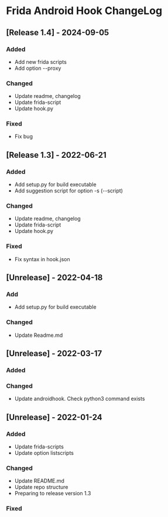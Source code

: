 # Frida Android Hook ChangeLog

## [Release 1.4] - 2024-09-05

### Added
- Add new frida scripts
- Add option --proxy
### Changed
- Update readme, changelog
- Update frida-script
- Update hook.py
### Fixed
- Fix bug

## [Release 1.3] - 2022-06-21

### Added
- Add setup.py for build executable
- Add suggestion script for option -s (--script)
### Changed
- Update readme, changelog
- Update frida-script
- Update hook.py
### Fixed
- Fix syntax in hook.json

## [Unrelease] - 2022-04-18

### Add
- Add setup.py for build executable

### Changed
- Update Readme.md

## [Unrelease] - 2022-03-17

### Added

### Changed
- Update androidhook. Check python3 command exists

## [Unrelease] - 2022-01-24

### Added
- Update frida-scripts
- Update option listscripts

### Changed
- Update README.md
- Update repo structure
- Preparing to release version 1.3

### Fixed